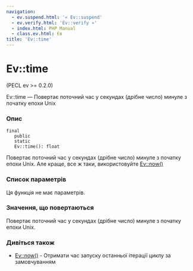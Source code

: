 ```yaml
---
navigation:
  - ev.suspend.html: '« Ev::suspend'
  - ev.verify.html: 'Ev::verify »'
  - index.html: PHP Manual
  - class.ev.html: Єв
title: 'Ev::time'
---
```

# Ev::time

(PECL ev >= 0.2.0)

Ev::time — Повертає поточний час у секундах (дрібне число) минуле з початку епохи Unix

### Опис

```methodsynopsis
final
   public
   static
   Ev::time(): float
```

Повертає поточний час у секундах (дрібне число) минуле з початку епохи Unix. Але краще, все ж таки, використовуйте [Ev::now()](ev.now.md)

### Список параметрів

Ця функція не має параметрів.

### Значення, що повертаються

Повертає поточний час у секундах (дрібне число) минуле з початку епохи Unix.

### Дивіться також

-   [Ev::now()](ev.now.md) - Отримати час запуску останньої ітерації циклу за замовчуванням
